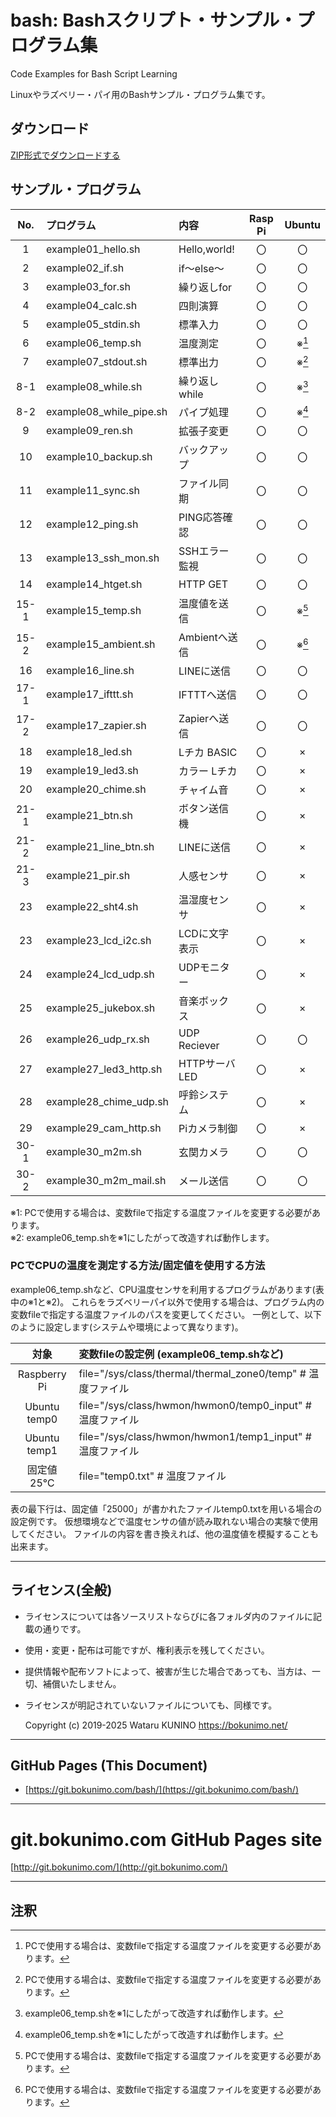 # bash: Bashスクリプト・サンプル・プログラム集
Code Examples for Bash Script Learning

Linuxやラズベリー・パイ用のBashサンプル・プログラム集です。

## ダウンロード

[ZIP形式でダウンロードする](https://github.com/bokunimowakaru/bash/zipball/master)

## サンプル・プログラム

|  No.  | プログラム            | 内容        | Rasp Pi | Ubuntu  |
|:-----:|:----------------------|:------------|:-------:|:-------:|
|   1   |example01_hello.sh     |Hello,world! |    〇   |    〇   |
|   2   |example02_if.sh        |if～else～   |    〇   |    〇   |
|   3   |example03_for.sh       |繰り返しfor  |    〇   |    〇   |
|   4   |example04_calc.sh      |四則演算     |    〇   |    〇   |
|   5   |example05_stdin.sh     |標準入力     |    〇   |    〇   |
|   6   |example06_temp.sh      |温度測定     |    〇   |  ※[^1] |
|   7   |example07_stdout.sh    |標準出力     |    〇   |  ※[^1] |
|   8-1 |example08_while.sh     |繰り返しwhile|    〇   |  ※[^2] |
|   8-2 |example08_while_pipe.sh|パイプ処理   |    〇   |  ※[^2] |
|   9   |example09_ren.sh       |拡張子変更   |    〇   |    〇   |
|  10   |example10_backup.sh    |バックアップ |    〇   |    〇   |
|  11   |example11_sync.sh      |ファイル同期 |    〇   |    〇   |
|  12   |example12_ping.sh      |PING応答確認 |    〇   |    〇   |
|  13   |example13_ssh_mon.sh   |SSHエラー監視|    〇   |    〇   |
|  14   |example14_htget.sh     |HTTP GET     |    〇   |    〇   |
|  15-1 |example15_temp.sh      |温度値を送信 |    〇   |  ※[^1] |
|  15-2 |example15_ambient.sh   |Ambientへ送信|    〇   |  ※[^1] |
|  16   |example16_line.sh      |LINEに送信   |    〇   |    〇   |
|  17-1 |example17_ifttt.sh     |IFTTTへ送信  |    〇   |    〇   |
|  17-2 |example17_zapier.sh    |Zapierへ送信 |    〇   |    〇   |
|  18   |example18_led.sh       |Lチカ BASIC  |    〇   |    ×   |
|  19   |example19_led3.sh      |カラー Lチカ |    〇   |    ×   |
|  20   |example20_chime.sh     |チャイム音   |    〇   |    ×   |
|  21-1 |example21_btn.sh       |ボタン送信機 |    〇   |    ×   |
|  21-2 |example21_line_btn.sh  |LINEに送信   |    〇   |    ×   |
|  21-3 |example21_pir.sh       |人感センサ   |    〇   |    ×   |
|  23   |example22_sht4.sh      |温湿度センサ |    〇   |    ×   |
|  23   |example23_lcd_i2c.sh   |LCDに文字表示|    〇   |    ×   |
|  24   |example24_lcd_udp.sh   |UDPモニター  |    〇   |    ×   |
|  25   |example25_jukebox.sh   |音楽ボックス |    〇   |    ×   |
|  26   |example26_udp_rx.sh    |UDP Reciever |    〇   |    〇   |
|  27   |example27_led3_http.sh |HTTPサーバLED|    〇   |    ×   |
|  28   |example28_chime_udp.sh |呼鈴システム |    〇   |    ×   |
|  29   |example29_cam_http.sh  |Piカメラ制御 |    〇   |    ×   |
|  30-1 |example30_m2m.sh       |玄関カメラ   |    〇   |    〇   |
|  30-2 |example30_m2m_mail.sh  |メール送信   |    〇   |    〇   |

※1: PCで使用する場合は、変数fileで指定する温度ファイルを変更する必要があります。  
※2: example06_temp.shを※1にしたがって改造すれば動作します。  

### PCでCPUの温度を測定する方法/固定値を使用する方法

example06_temp.shなど、CPU温度センサを利用するプログラムがあります(表中の※1と※2)。
これらをラズベリーパイ以外で使用する場合は、プログラム内の変数fileで指定する温度ファイルのパスを変更してください。
一例として、以下のように設定します(システムや環境によって異なります)。  

|    対象    | 変数fileの設定例 (example06_temp.shなど)                   |
|:----------:|:---------------------------------------------------------|
|Raspberry Pi|file="/sys/class/thermal/thermal_zone0/temp" # 温度ファイル|
|Ubuntu temp0|file="/sys/class/hwmon/hwmon0/temp0_input" # 温度ファイル|
|Ubuntu temp1|file="/sys/class/hwmon/hwmon1/temp1_input" # 温度ファイル|
|固定値 25℃  |file="temp0.txt" # 温度ファイル                          |

表の最下行は、固定値「25000」が書かれたファイルtemp0.txtを用いる場合の設定例です。
仮想環境などで温度センサの値が読み取れない場合の実験で使用してください。
ファイルの内容を書き換えれば、他の温度値を模擬することも出来ます。

--------------------------------------------------------------------------------
## ライセンス(全般)

* ライセンスについては各ソースリストならびに各フォルダ内のファイルに記載の通りです。  
* 使用・変更・配布は可能ですが、権利表示を残してください。  
* 提供情報や配布ソフトによって、被害が生じた場合であっても、当方は、一切、補償いたしません。  
* ライセンスが明記されていないファイルについても、同様です。  

	Copyright (c) 2019-2025 Wataru KUNINO <https://bokunimo.net/>  

----------------------------------------------------------------

## GitHub Pages (This Document)
* [https://git.bokunimo.com/bash/](https://git.bokunimo.com/bash/)  

----------------------------------------------------------------

# git.bokunimo.com GitHub Pages site
[http://git.bokunimo.com/](http://git.bokunimo.com/)  

----------------------------------------------------------------
## 注釈
[^1]: PCで使用する場合は、変数fileで指定する温度ファイルを変更する必要があります。
[^2]: example06_temp.shを※1にしたがって改造すれば動作します。
